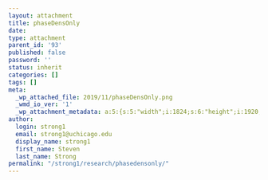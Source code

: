 ```yaml
---
layout: attachment
title: phaseDensOnly
date: 
type: attachment
parent_id: '93'
published: false
password: ''
status: inherit
categories: []
tags: []
meta:
  _wp_attached_file: 2019/11/phaseDensOnly.png
  _wmd_io_ver: '1'
  _wp_attachment_metadata: a:5:{s:5:"width";i:1824;s:6:"height";i:1920;s:4:"file";s:25:"2019/11/phaseDensOnly.png";s:5:"sizes";a:4:{s:9:"thumbnail";a:4:{s:4:"file";s:25:"phaseDensOnly-150x150.png";s:5:"width";i:150;s:6:"height";i:150;s:9:"mime-type";s:9:"image/png";}s:6:"medium";a:4:{s:4:"file";s:25:"phaseDensOnly-285x300.png";s:5:"width";i:285;s:6:"height";i:300;s:9:"mime-type";s:9:"image/png";}s:12:"medium_large";a:4:{s:4:"file";s:25:"phaseDensOnly-768x808.png";s:5:"width";i:768;s:6:"height";i:808;s:9:"mime-type";s:9:"image/png";}s:5:"large";a:4:{s:4:"file";s:26:"phaseDensOnly-973x1024.png";s:5:"width";i:973;s:6:"height";i:1024;s:9:"mime-type";s:9:"image/png";}}s:10:"image_meta";a:12:{s:8:"aperture";s:1:"0";s:6:"credit";s:0:"";s:6:"camera";s:0:"";s:7:"caption";s:0:"";s:17:"created_timestamp";s:1:"0";s:9:"copyright";s:0:"";s:12:"focal_length";s:1:"0";s:3:"iso";s:1:"0";s:13:"shutter_speed";s:1:"0";s:5:"title";s:0:"";s:11:"orientation";s:1:"0";s:8:"keywords";a:0:{}}}
author:
  login: strong1
  email: strong1@uchicago.edu
  display_name: strong1
  first_name: Steven
  last_name: Strong
permalink: "/strong1/research/phasedensonly/"
---
```

